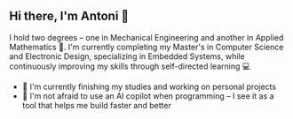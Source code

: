 ## Hi there, I'm Antoni 👋

I hold two degrees – one in Mechanical Engineering and another in Applied Mathematics 🧠.
I'm currently completing my Master's in Computer Science and Electronic Design, specializing in Embedded Systems, while continuously improving my skills through self-directed learning 💻

- 🔨 I'm currently finishing my studies and working on personal projects
- 🤖 I'm not afraid to use an AI copilot when programming – I see it as a tool that helps me build faster and better

